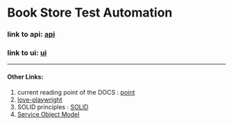 # Book Store Test Automation

### link to api: [api](https://demoqa.com/swagger/)

### link to ui: [ui](https://demoqa.com/books)

___


#### Other Links:
1. current reading point of the DOCS : [point](https://playwright.dev/docs/codegen-intro)
2. [love-playwright](https://www.houseful.blog/posts/2023/test-framework-migration/)
3. SOLID principles : [SOLID](https://www.freecodecamp.org/news/solid-principles-explained-in-plain-english/)
4. [Service Object Model](https://www.linkedin.com/pulse/service-object-model-itay-melamed/)
